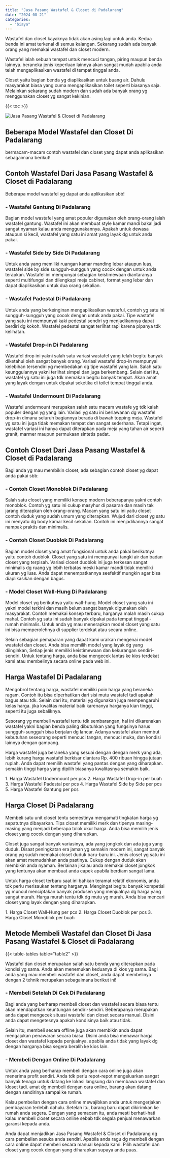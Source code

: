 ```yaml
---
title: "Jasa Pasang Wastafel & Closet di Padalarang"
date: "2024-08-21"
categories: 
  - "biaya"
---
```


Wastafel dan closet kayaknya tidak akan asing lagi untuk anda. Kedua benda ini amat terkenal di semua kalangan. Sekarang sudah ada banyak orang yang memakai wastafel dan closet modern.

Wastafel ialah sebuah tempat untuk mencuci tangan, piring maupun benda lainnya. beraneka jenis keperluan lainnya akan sangat mudah apabila anda telah mengaplikasikan wastafel di tempat tinggal anda.

Closet yaitu bagian benda yg diaplikasikan untuk buang air. Dahulu masyarakat biasa yang cuma mengaplikasikan toilet seperti biasanya saja. Melainkan sekarang sudah modern dan sudah ada banyak orang yg menggunakan closet yg sangat kekinian.

{{< toc >}}

![Jasa Pasang Wastafel & Closet di Padalarang](/images/wastafel-closet-murah54.png)

## Beberapa Model Wastafel dan Closet Di Padalarang

bermacam-macam contoh wastafel dan closet yang dapat anda aplikasikan sebagaimana berikut!

## Contoh Wastafel Dari Jasa Pasang Wastafel & Closet di Padalarang

Beberapa model wastafel yg dapat anda aplikasikan sbb!

### \- Wastafel Gantung Di Padalarang

Bagian model wastafel yang amat populer digunakan oleh orang-orang ialah wastafel gantung. Wastafel ini akan membuat style kamar mandi bakal jadi sangat nyaman kalau anda menggunakannya. Apakah untuk dewasa ataupun si kecil, wastafel yang satu ini amat yang layak dg untuk anda pakai.

### \- Wastafel Side by Side Di Padalarang

Untuk anda yang memiliki ruangan kamar manding lebar ataupun luas, wastafel side by side sungguh-sungguh yang cocok dengan untuk anda terapkan. Wastafel ini mempunyai sebagian keistimewaan diantaranya seperti multifungsi dan dilengkapi meja cabinet, format yang lebar dan dapat diaplikasikan untuk dua orang sekalian.

### \- Wastafel Padestal Di Padalarang

Untuk anda yang berkeinginan mengaplikasikan wasteful, contoh yg satu ini sungguh-sungguh yang cocok dengan untuk anda pakai. Tipe wastafel yang satu ini mempunyai kaki pedestal sendiri yg menjadikannya dapat berdiri dg kokoh. Wastafel pedestal sangat terlihat rapi karena pipanya tdk kelihatan.

### \- Wastafel Drop-in Di Padalarang

Wastafel drop ini yakni salah satu variasi wastafel yang telah begitu banyak diketahui oleh sangat banyak orang. Variasi wastafel drop-in mempunyai kelebihan tersendiri yg membedakan dg tipe wastafel yang lain. Salah satu keunggulannya yakni terlihat simpel dan juga berkembang. Selain dari itu, wastafel yg satu ini juga tdk memakan begitu banyak tempat. Akan amat yang layak dengan untuk dipakai seketika di toilet tempat tinggal anda.

### \- Wastafel Undermount Di Padalarang

Wastafel undermount merupakan salah satu macam wastafe yg tdk kalah populer dengan yg yang lain. Variasi yg satu ini berlawanan dg wastafel drop-in dimana seluruh bagiannya berada di bawah topping meja. Wastafel yg satu ini juga tidak memakan tempat dan sangat sederhana. Tetapi ingat, wastafel variasi ini hanya dapat diterapkan pada meja yang tahan air seperti granit, marmer maupun permukaan sintetis padat.

## Contoh Closet Dari Jasa Pasang Wastafel & Closet di Padalarang

Bagi anda yg mau membikin closet, ada sebagian contoh closet yg dapat anda pakai sbb:

### \- Contoh Closet Monoblok Di Padalarang

Salah satu closet yang memiliki konsep modern beberapanya yakni contoh monoblok. Contoh yg satu ini cukup masyhur di pasaran dan masih tak jarang diterapkan oleh orang-orang. Macam yang satu ini yaitu closet contoh duduk yang sudah umum yang diterapkan. Wujud dari closet yg satu ini menyatu dg body kamar kecil sekalian. Contoh ini menjadikannya sangat nampak praktis dan minimalis.

### \- Contoh Closet Duoblok Di Padalarang

Bagian model closet yang amat fungsional untuk anda pakai berikutnya yaitu contoh duoblok. Closet yang satu ini mempunyai tangki air dan badan closet yang terpisah. Variasi closet duoblok ini juga terkesan sangat minimalis dg ruang yg lebih terbatas meski kamar mandi tidak memiliki ukuran yg luas. Anda dapat menempatkannya seefektif mungkin agar bisa diaplikasikan dengan bagus.

### \- Model Closet Wall-Hung Di Padalarang

Model closet yg berikutnya yaitu wall-hung. Model closet yang satu ini yakni model terkini dan masih belum sangat banyak digunakan oleh masyarakat. Contoh memakai konsep terbaru, harganya malah masih cukup mahal. Contoh yg satu ini sudah banyak dipakai pada tempat tinggal - rumah minimalis. Untuk anda yg mau menerapkan model closet yang satu ini bisa memperolehnya di supplier terdekat atau secara online.

Selain sebagian pemaparan yang dapat kami uraikan mengenai model wastafel dan closet. Anda bisa memilih model yang layak dg yang diinginkan, Setiap jenis memiliki keistimewaan dan kekurangan sendiri-sendiri. Untuk tentang harga, anda bisa mengecek lantas ke kios terdekat kami atau membelinya secara online pada web ini.

## Harga Wastafel Di Padalarang

Mengobrol tentang harga, wastafel memiliki poin harga yang beraneka ragam. Contoh itu bisa diperhatikan dari sisi mutu wastafel tadi apakah bagus atau tdk. Selain dari itu, material yg digunakan juga mempengaruhi kelas harga. jika kwalitas material baik karenanya harganya kian tinggi, seperti itu juga sebaliknya.

Sesorang yg membeli wastafel tentu tdk sembarangan, hal ini dikarenakan wastafel yakni bagian benda paling dibutuhkan yang fungsinya harus sungguh-sungguh bisa berjalan dg lancar. Adanya wastafel akan membut kebutuhan seseorang seperti mencuci tangan, mencuci muka, dan kondisi lainnya dengan gampang.

Harga wastafel juga beraneka yang sesuai dengan dengan merk yang ada, lebih kurang harga wastafel berkisar diantara Rp. 400 ribuan hingga jutaan rupiah. Anda dapat memilih wastafel yang pantas dengan yang diharapkan. semakin tinggi harga yang dipilih biasanya kwalitasnya semakin baik.

1\. Harga Wastafel Undermount per pcs 2. Harga Wastafel Drop-in per buah 3. Harga Wastafel Padestal per pcs 4. Harga Wastafel Side by Side per pcs 5. Harga Wastafel Gantung per pcs

## Harga Closet Di Padalarang

Membeli satu unit closet tentu semestinya mengamati tingkatan harga yg sepatutnya dibayarkan. Tips closet memiliki merk dan tipenya masing-masing yang menjadi beberapa tolok ukur harga. Anda bisa memilih jenis closet yang cocok dengan yang diharapkan.

Closet juga sangat banyak variasinya, ada yang jongkok dan ada juga yang duduk. Disaat peningkatan era jaman yg semakin modern ini, sangat banyak orang yg sudah memakai closet duduk baru-baru ini. Jenis closet yg satu ini akan amat memudahkan anda pastinya. Cukup dengan duduk akan membikin anda nyaman. Berlainan jikalau anda memakai closet jongkok yang tentunya akan membuat anda capek apabila berdiam sangat lama.

Untuk harga closet terbaru saat ini bahkan teramat relatif ekonomis, anda tdk perlu merisaukan tentang harganya. Mengingat begitu banyak kompetisi yg muncul menciptakan banyak produsen yang menjualnya dg harga yang sangat murah. Harga murah tentu tdk dg mutu yg murah. Anda bisa mencari closet yang layak dengan yang diharapkan.

1\. Harga Closet Wall-Hung per pcs 2. Harga Closet Duoblok per pcs 3. Harga Closet Monoblok per buah

## Metode Membeli Wastafel dan Closet Di Jasa Pasang Wastafel & Closet di Padalarang

{{< table-tables table="table2" >}}

Wastafel dan closet merupakan salah satu benda yang diterapkan pada kondisi yg sama. Anda akan menemukan keduanya di kios yg sama. Bagi anda yang mau membeli wastafel dan closet, anda dapat membelinya dengan 2 tehnik merupakan sebagaimana berikut ini!

### \- Membeli Setelah Di Cek Di Padalarang

Bagi anda yang berharap membeli closet dan wastafel secara biasa tentu akan mendapatkan keuntungan sendiri-sendiri. Beberapanya merupakan anda dapat mengecek situasi wastafel dan closet secara manual. Disini anda dapat mengetesnya apakah kondisinya baik atau tidak.

Selain itu, membeli secara offline juga akan membikin anda dapat mengajukan penawaran secara biasa. Disini anda bisa menawar harga closet dan wastafel kepada penjualnya. apabila anda tidak yang layak dg dengan harganya bisa segera beralih ke kios lain.

### \- Membeli Dengan Online Di Padalarang

Untuk anda yang berharap membeli dengan cara online juga akan menerima profit sendiri. Anda tdk perlu repot-repot mengeluarkan sangat banyak tenaga untuk datang ke lokasi langsung dan membawa wastafel dan kloset tadi. amat dg membeli dengan cara online, barang akan datang dengan sendirinya sampai ke rumah.

Kalau pembelian dengan cara online mewajibkan anda untuk mengerjakan pembayaran terlebih dahulu. Setelah itu, barang baru dapat dikirimkan ke rumah anda segera. Dengan yang semacam itu, anda mesti berhati-hati kalau membeli closet secara online sebab tdk segala penjual menawarkan garansi kepada anda.

Anda dapat menjadikan Jasa Pasang Wastafel & Closet di Padalarang dg cara pembelian sesuka anda sendiri. Apabila anda ragu dg membeli dengan cara online dapat membeli secara manual kepada kami. Pilih wastafel dan closet yang cocok dengan yang diharapkan supaya anda puas.
